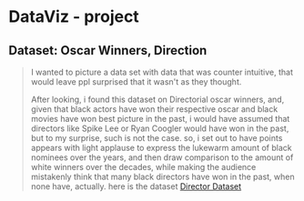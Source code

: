 # DataViz - project

## Dataset: Oscar Winners, Direction

>I wanted to picture a data set with data that was counter intuitive, that would leave ppl surprised that it wasn't as they thought.
>
>After looking, i found this dataset on Directorial oscar winners, and, given that black actors have won their respective oscar and black movies have won best picture in the past, i would have assumed that directors like Spike Lee or Ryan Coogler would have won in the past, but to my surprise, such is not the case.
>so, i set out to have points appears with light applause to express the lukewarm amount of black nominees over the years, and then draw comparison to the amount of white winners over the decades, while making the audience mistakenly think that many black directors have won in the past, when none have, actually.
>here is the dataset [Director Dataset](https://www.kaggle.com/datasets/thedevastator/oscar-winning-directors-analysis?resource=download&select=Oscar+Winners+-+Director.csv)